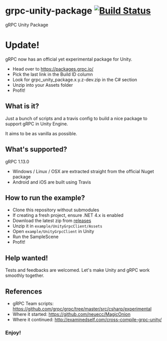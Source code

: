# grpc-unity-package [![Build Status](https://travis-ci.org/jsmouret/grpc-unity-package.svg?branch=master)](https://travis-ci.org/jsmouret/grpc-unity-package)

gRPC Unity Package

# Update!

gRPC now has an official yet experimental package for Unity.
* Head over to https://packages.grpc.io/
* Pick the last link in the Build ID column
* Look for grpc_unity_package.x.y.z-dev.zip in the C# section
* Unzip into your Assets folder
* Profit!

## What is it?

Just a bunch of scripts and a travis config to build a nice package to support gRPC in Unity Engine.

It aims to be as vanilla as possible.

## What's supported?

gRPC 1.13.0

* Windows / Linux / OSX are extracted straight from the official Nuget package
* Android and iOS are built using Travis

## How to run the example?

* Clone this repository without submodules
* If creating a fresh project, ensure .NET 4.x is enabled
* Download the latest zip from [releases](https://github.com/jsmouret/grpc-unity-package/releases)
* Unzip it in `example/UnityGrpcClient/Assets`
* Open `example/UnityGrpcClient` in Unity
* Run the SampleScene
* Profit!

## Help wanted!

Tests and feedbacks are welcomed. Let's make Unity and gRPC work smoothly together.

## References

* gRPC Team scripts: https://github.com/grpc/grpc/tree/master/src/csharp/experimental
* Where it started: https://github.com/neuecc/MagicOnion
* Where it continued: http://examinedself.com/cross-compile-grpc-unity/

### Enjoy!
